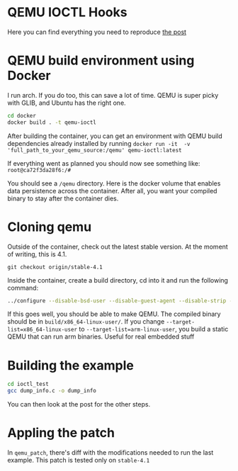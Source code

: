 # QEMU IOCTL Hooks
Here you can find everything you need to reproduce [the post](https://carlo.marag.no/posts/qemu-ioctl-hooks/)

# QEMU build environment using Docker
I run arch. If you do too, this can save a lot of time. QEMU is super picky with GLIB, and Ubuntu has the right one.
```bash
cd docker
docker build . -t qemu-ioctl
```

After building the container, you can get an environment with QEMU build dependencies already installed by running
`docker run -it  -v 'full_path_to_your_qemu_source:/qemu' qemu-ioctl:latest`

If everything went as planned you should now see something like:
`root@ca72f3da28f6:/#`

You should see a `/qemu` directory. Here is the docker volume that enables data persistence across the container. After all, you want your compiled binary to stay after the container dies.

# Cloning qemu

Outside of the container, check out the latest stable version. At the moment of writing, this is 4.1. 

`git checkout origin/stable-4.1`

Inside the container, create a build directory, cd into it and run the following command:

```bash
../configure --disable-bsd-user --disable-guest-agent --disable-strip --disable-werror --disable-gcrypt --disable-debug-info --disable-debug-tcg --disable-tcg-interpreter --enable-attr --disable-brlapi --disable-linux-aio --disable-bzip2 --disable-cap-ng --disable-curl --disable-fdt --disable-glusterfs --disable-gnutls --disable-nettle --disable-gtk --disable-rdma --disable-libiscsi --disable-vnc-jpeg --disable-kvm --disable-lzo --disable-curses --disable-libnfs --disable-numa --disable-opengl --disable-vnc-png --disable-rbd --disable-vnc-sasl --disable-sdl --disable-seccomp --disable-smartcard --disable-snappy --disable-spice --disable-libusb --disable-usb-redir --disable-vde --disable-vhost-net --disable-virglrenderer --disable-virtfs --disable-vnc --disable-vte --disable-xen --disable-xen-pci-passthrough --disable-xfsctl --enable-linux-user --disable-system --disable-blobs --disable-tools --target-list=x86_64-linux-user --static --disable-pie
```

If this goes well, you should be able to make QEMU. The compiled binary should be in `build/x86_64-linux-user/`.
If you change `--target-list=x86_64-linux-user` to `--target-list=arm-linux-user`, you build a static QEMU that can run arm binaries. Useful for real embedded stuff

# Building the example

```bash
cd ioctl_test
gcc dump_info.c -o dump_info
```

You can then look at the post for the other steps.

# Appling the patch

In `qemu_patch`, there's diff with the modifications needed to run the last example. This patch is tested only on `stable-4.1`

